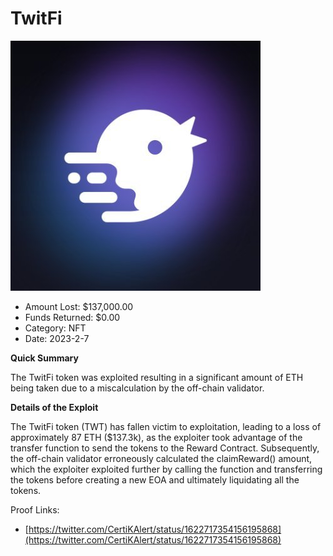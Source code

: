 # TwitFi
![TwitFi](/rektimages/TwitFi.png)
- Amount Lost: $137,000.00
- Funds Returned: $0.00
- Category: NFT
- Date: 2023-2-7

**Quick Summary**

The TwitFi token was exploited resulting in a significant amount of ETH being taken due to a miscalculation by the off-chain validator.

  


 **Details of the Exploit**

The TwitFi token (TWT) has fallen victim to exploitation, leading to a loss of approximately 87 ETH ($137.3k), as the exploiter took advantage of the transfer function to send the tokens to the Reward Contract. Subsequently, the off-chain validator erroneously calculated the claimReward() amount, which the exploiter exploited further by calling the function and transferring the tokens before creating a new EOA and ultimately liquidating all the tokens.

  


  


  



Proof Links:
- [https://twitter.com/CertiKAlert/status/1622717354156195868](https://twitter.com/CertiKAlert/status/1622717354156195868)


